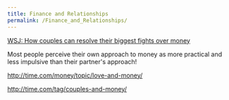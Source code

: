 ```yaml
---
title: Finance and Relationships
permalink: /Finance_and_Relationships/
---
```


[WSJ: How couples can resolve their biggest fights over money](http://www.wsj.com/articles/how-couples-can-resolve-their-biggest-fights-over-money-1428895317)

Most people perceive their own approach to money as more practical and less impulsive than their partner's approach!

<http://time.com/money/topic/love-and-money/>

<http://time.com/tag/couples-and-money/>